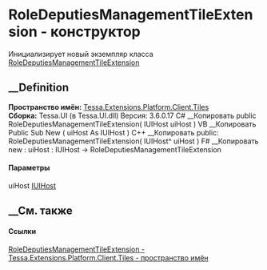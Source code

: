# RoleDeputiesManagementTileExtension - конструктор
Инициализирует новый экземпляр класса
[RoleDeputiesManagementTileExtension](T_Tessa_Extensions_Platform_Client_Tiles_RoleDeputiesManagementTileExtension.htm)
##  __Definition
 **Пространство имён:**
[Tessa.Extensions.Platform.Client.Tiles](N_Tessa_Extensions_Platform_Client_Tiles.htm)  
 **Сборка:** Tessa.UI (в Tessa.UI.dll) Версия: 3.6.0.17
C# __Копировать
     public RoleDeputiesManagementTileExtension(
    	IUIHost uiHost
    )
VB __Копировать
     Public Sub New ( 
    	uiHost As IUIHost
    )
C++ __Копировать
     public:
    RoleDeputiesManagementTileExtension(
    	IUIHost^ uiHost
    )
F# __Копировать
     new : 
            uiHost : IUIHost -> RoleDeputiesManagementTileExtension
#### Параметры
uiHost [IUIHost](T_Tessa_UI_IUIHost.htm)
## __См. также
#### Ссылки
[RoleDeputiesManagementTileExtension -
](T_Tessa_Extensions_Platform_Client_Tiles_RoleDeputiesManagementTileExtension.htm)
[Tessa.Extensions.Platform.Client.Tiles - пространство
имён](N_Tessa_Extensions_Platform_Client_Tiles.htm)
